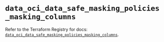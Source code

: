 # `data_oci_data_safe_masking_policies_masking_columns`

Refer to the Terraform Registry for docs: [`data_oci_data_safe_masking_policies_masking_columns`](https://registry.terraform.io/providers/oracle/oci/7.19.0/docs/data-sources/data_safe_masking_policies_masking_columns).
